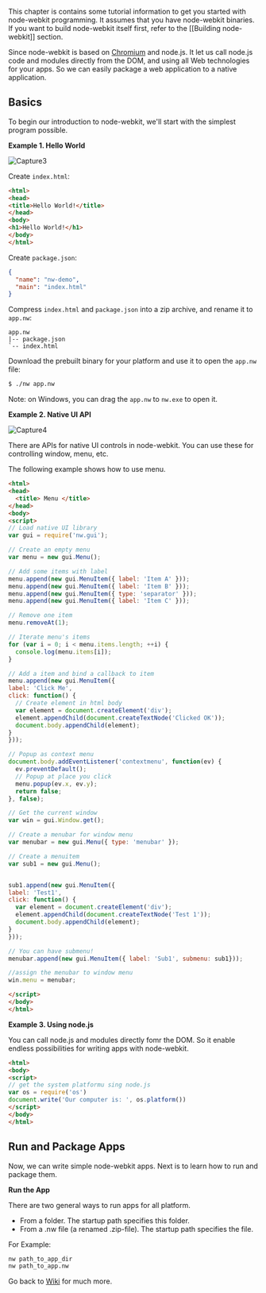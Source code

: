 This chapter is contains some tutorial information to get you started with node-webkit programming. It assumes that you have node-webkit binaries. If you want to build node-webkit itself first, refer to the [[Building node-webkit]] section.

Since node-webkit is based on [Chromium](www.chromium.org) and node.js. It let us call node.js code and modules directly from the DOM, and using all Web technologies for your apps. So we can easily package a web application to a native application.

## Basics

To begin our introduction to node-webkit, we'll start with the simplest program possible.

**Example 1. Hello World**

![Capture3](https://f.cloud.github.com/assets/2891424/279516/5fba0cca-912b-11e2-983d-c2e8a66c3706.PNG)

Create `index.html`:

```html
<html>
<head>
<title>Hello World!</title>
</head>
<body>
<h1>Hello World!</h1>
</body>
</html>
```

Create `package.json`:

```json
{
  "name": "nw-demo",
  "main": "index.html"
}
```

Compress `index.html` and `package.json` into a zip archive, and rename
it to `app.nw`:

    app.nw
    |-- package.json
    `-- index.html

Download the prebuilt binary for your platform and use it to open the
`app.nw` file:

```bash
$ ./nw app.nw
```

Note: on Windows, you can drag the `app.nw` to `nw.exe` to open it.



**Example 2. Native UI API**

![Capture4](https://f.cloud.github.com/assets/2891424/279875/e8572dd0-913d-11e2-8a82-ea021ca07ce6.PNG)

There are APIs for native UI controls in node-webkit. You can use these for controlling window, menu, etc.

The following example shows how to use menu.

```html
<html>
<head>
  <title> Menu </title>
</head>
<body>
<script>
// Load native UI library
var gui = require('nw.gui');

// Create an empty menu
var menu = new gui.Menu();

// Add some items with label
menu.append(new gui.MenuItem({ label: 'Item A' }));
menu.append(new gui.MenuItem({ label: 'Item B' }));
menu.append(new gui.MenuItem({ type: 'separator' }));
menu.append(new gui.MenuItem({ label: 'Item C' }));

// Remove one item
menu.removeAt(1);

// Iterate menu's items
for (var i = 0; i < menu.items.length; ++i) {
  console.log(menu.items[i]);
}

// Add a item and bind a callback to item
menu.append(new gui.MenuItem({
label: 'Click Me',
click: function() {
  // Create element in html body
  var element = document.createElement('div');
  element.appendChild(document.createTextNode('Clicked OK'));
  document.body.appendChild(element);
}
}));

// Popup as context menu
document.body.addEventListener('contextmenu', function(ev) { 
  ev.preventDefault();
  // Popup at place you click
  menu.popup(ev.x, ev.y);
  return false;
}, false);

// Get the current window
var win = gui.Window.get();

// Create a menubar for window menu
var menubar = new gui.Menu({ type: 'menubar' });

// Create a menuitem
var sub1 = new gui.Menu();


sub1.append(new gui.MenuItem({
label: 'Test1',
click: function() {
  var element = document.createElement('div');
  element.appendChild(document.createTextNode('Test 1'));
  document.body.appendChild(element);
}
}));

// You can have submenu!
menubar.append(new gui.MenuItem({ label: 'Sub1', submenu: sub1}));

//assign the menubar to window menu
win.menu = menubar;

</script>  
</body>
</html>
```

**Example 3. Using node.js**

You can call node.js and modules directly fomr the DOM. So it enable endless possibilities for writing apps with node-webkit.

```html
<html>
<body>
<script>
// get the system platformu sing node.js
var os = require('os')
document.write('Our computer is: ', os.platform())
</script>
</body>
</html>
```


## Run and Package Apps

Now, we can write simple node-webkit apps. Next is to learn how to run and package them. 

**Run the App**

There are two general ways to run apps for all platform.

* From a folder. The startup path specifies this folder.
* From a .nw file (a renamed .zip-file). The startup path specifies the file.

For Example:

````bash
nw path_to_app_dir
nw path_to_app.nw
````

Go back to [Wiki](https://github.com/rogerwang/node-webkit/wiki) for much more.